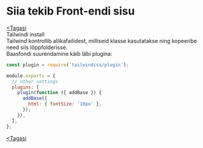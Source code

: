# Siia tekib Front-endi sisu

[<Tagasi](../../README.md)  
Tailwindi install  
Tailwind kontrollib allikafailidest, milliseid klasse kasutatakse ning kopeeribe need siis lõppfolderisse.  
Baasfondi suurendamine käib läbi plugina:

```javascript
const plugin = require('tailwindcss/plugin');

module.exports = {
  // other settings
  plugins: [
    plugin(function ({ addBase }) {
      addBase({
        html: { fontSize: '10px' },
      });
    }),
  ],
};
```

[<Tagasi](../../README.md)
